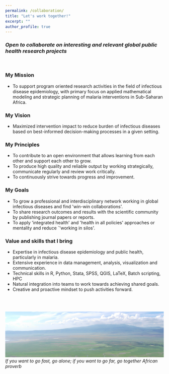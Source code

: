 ```yaml
---
permalink: /collaboration/
title: "Let's work together!"
excerpt: ""
author_profile: true
---
```


### _Open to collaborate on interesting and relevant global public health research projects_  

<br/>  

### My Mission
- To support program oriented research activities in the field of infectious disease epidemiology, with primary focus on applied mathematical 
modeling and strategic planning of malaria interventions in Sub-Saharan Africa.

### My Vision
- Maximized intervention impact to reduce burden of infectious diseases based on best-informed decision-making processes in a given setting.

### My Principles 
- To contribute to an open environment that allows learning from each other and support each other to grow.
- To produce high quality and reliable output by working strategically, communicate regularly and review work critically.
- To continuously strive towards progress and improvement.


### My Goals
- To grow a professional and interdisciplinary network working in global infectious diseases and find 'win-win collaborations'. 
- To share research outcomes and results with the scientific community by publishing journal papers or reports.
- To apply 'integrated health' and 'health in all policies' approaches or mentality and reduce `'working in silos'.


### Value and skills that I bring
- Expertise in infectious disease epidemiology and public health, particularly in malaria.
- Extensive experience in data management, analysis, visualization and communication.
- Technical skills in R, Python, Stata, SPSS, QGIS, LaTeX, Batch scripting, HPC 
- Natural integration into teams to work towards achieving shared goals.
- Creative and proactive mindset to push activities forward.
 

<br/><br/>

<img src='/images/landscape_TZA1.jpg'>
<i>If you want to go fast, go alone; if you want to go far, go together</i>
<i>African proverb</i>
